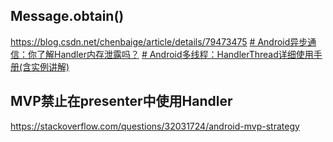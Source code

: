 ## Message.obtain()
https://blog.csdn.net/chenbaige/article/details/79473475
[# Android异步通信：你了解Handler内存泄露吗？](https://blog.csdn.net/carson_ho/article/details/79285760)
[# Android多线程：HandlerThread详细使用手册(含实例讲解)](https://blog.csdn.net/carson_ho/article/details/79285760)

## MVP禁止在presenter中使用Handler
https://stackoverflow.com/questions/32031724/android-mvp-strategy